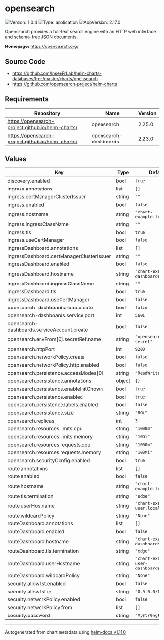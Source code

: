# opensearch

![Version: 1.0.4](https://img.shields.io/badge/Version-1.0.4-informational?style=flat-square) ![Type: application](https://img.shields.io/badge/Type-application-informational?style=flat-square) ![AppVersion: 2.17.0](https://img.shields.io/badge/AppVersion-2.17.0-informational?style=flat-square)

Opensearch provides a full-text search engine with an HTTP web interface and schema-free JSON documents.

**Homepage:** <https://opensearch.org/>

## Source Code

* <https://github.com/InseeFrLab/helm-charts-databases/tree/master/charts/opensearch>
* <https://github.com/opensearch-project/helm-charts>

## Requirements

| Repository | Name | Version |
|------------|------|---------|
| https://opensearch-project.github.io/helm-charts/ | opensearch | 2.25.0 |
| https://opensearch-project.github.io/helm-charts/ | opensearch-dashboards | 2.23.0 |

## Values

| Key | Type | Default | Description |
|-----|------|---------|-------------|
| discovery.enabled | bool | `true` |  |
| ingress.annotations | list | `[]` |  |
| ingress.certManagerClusterIssuer | string | `""` |  |
| ingress.enabled | bool | `false` |  |
| ingress.hostname | string | `"chart-example.local"` |  |
| ingress.ingressClassName | string | `""` |  |
| ingress.tls | bool | `true` |  |
| ingress.useCertManager | bool | `false` |  |
| ingressDashboard.annotations | list | `[]` |  |
| ingressDashboard.certManagerClusterIssuer | string | `""` |  |
| ingressDashboard.enabled | bool | `false` |  |
| ingressDashboard.hostname | string | `"chart-example-dashboards.local"` |  |
| ingressDashboard.ingressClassName | string | `""` |  |
| ingressDashboard.tls | bool | `true` |  |
| ingressDashboard.useCertManager | bool | `false` |  |
| opensearch-dashboards.rbac.create | bool | `false` |  |
| opensearch-dashboards.service.port | int | `5601` |  |
| opensearch-dashboards.serviceAccount.create | bool | `false` |  |
| opensearch.envFrom[0].secretRef.name | string | `"opensearch-env-secret"` |  |
| opensearch.httpPort | int | `9200` |  |
| opensearch.networkPolicy.create | bool | `false` |  |
| opensearch.networkPolicy.http.enabled | bool | `false` |  |
| opensearch.persistence.accessModes[0] | string | `"ReadWriteOnce"` |  |
| opensearch.persistence.annotations | object | `{}` |  |
| opensearch.persistence.enableInitChown | bool | `true` |  |
| opensearch.persistence.enabled | bool | `true` |  |
| opensearch.persistence.labels.enabled | bool | `false` |  |
| opensearch.persistence.size | string | `"8Gi"` |  |
| opensearch.replicas | int | `3` |  |
| opensearch.resources.limits.cpu | string | `"1000m"` |  |
| opensearch.resources.limits.memory | string | `"10Gi"` |  |
| opensearch.resources.requests.cpu | string | `"1000m"` |  |
| opensearch.resources.requests.memory | string | `"100Mi"` |  |
| opensearch.securityConfig.enabled | bool | `true` |  |
| route.annotations | list | `[]` |  |
| route.enabled | bool | `false` |  |
| route.hostname | string | `"chart-example.local"` |  |
| route.tls.termination | string | `"edge"` |  |
| route.userHostname | string | `"chart-example-user.local"` |  |
| route.wildcardPolicy | string | `"None"` |  |
| routeDashboard.annotations | list | `[]` |  |
| routeDashboard.enabled | bool | `false` |  |
| routeDashboard.hostname | string | `"chart-example-dashboards.local"` |  |
| routeDashboard.tls.termination | string | `"edge"` |  |
| routeDashboard.userHostname | string | `"chart-example-user-dashboards.local"` |  |
| routeDashboard.wildcardPolicy | string | `"None"` |  |
| security.allowlist.enabled | bool | `false` |  |
| security.allowlist.ip | string | `"0.0.0.0/0"` |  |
| security.networkPolicy.enabled | bool | `false` |  |
| security.networkPolicy.from | list | `[]` |  |
| security.password | string | `"MyStr0ngP@ssword"` |  |

----------------------------------------------
Autogenerated from chart metadata using [helm-docs v1.11.0](https://github.com/norwoodj/helm-docs/releases/v1.11.0)
